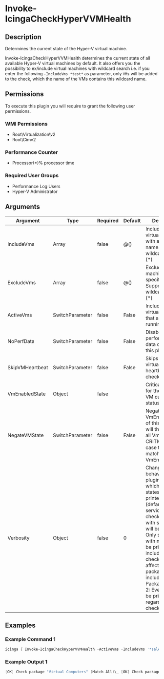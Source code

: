 
# Invoke-IcingaCheckHyperVVMHealth

## Description

Determines the current state of the Hyper-V virtual machine.

Invoke-IcingaCheckHyperVVMHealth determines the current state of all available Hyper-V virtual machines by default.
It also offers you the possibility to ex/include virtual machines with wildcard search i.e. if you enter the
following ``-IncludeVms *test*`` as parameter, only ``VMs`` will be added to the check, which the name of the
VMs contains this wildcard name.

## Permissions

To execute this plugin you will require to grant the following user permissions.

### WMI Permissions

* Root\Virtualization\v2
* Root\Cimv2

### Performance Counter

* Processor(*)\% processor time

### Required User Groups

* Performance Log Users
* Hyper-V Administrator

## Arguments

| Argument | Type | Required | Default | Description |
| ---      | ---  | ---      | ---     | ---         |
| IncludeVms | Array | false | @() | Include only virtual machines with a specific name. Supports wildcard usage (*) |
| ExcludeVms | Array | false | @() | Exclude virtual machines with a specific name. Supports wildcard usage (*) |
| ActiveVms | SwitchParameter | false | False | Include only virtual machines that are currently running |
| NoPerfData | SwitchParameter | false | False | Disables the performance data output of this plugin. |
| SkipVMHeartbeat | SwitchParameter | false | False | Skips the current virtual machine heartbeat status check. |
| VmEnabledState | Object | false |  | Critical threshold for the Hyper-V VM current status |
| NegateVMState | SwitchParameter | false | False | Negates the VmEnabledState of this plugin and will then report all Vms CRITICAL, in case they are not matching the VmEnabledState. |
| Verbosity | Object | false | 0 | Changes the behavior of the plugin output which check states are printed: 0 (default): Only service checks/packages with state not OK will be printed 1: Only services with not OK will be printed including OK checks of affected check packages including Package config 2: Everything will be printed regardless of the check state |

## Examples

### Example Command 1

```powershell
icinga { Invoke-IcingaCheckHyperVVMHealth -ActiveVms -IncludeVms '*sales*' -Verbosity 2 }
```

### Example Output 1

```powershell
[OK] Check package "Virtual Computers" (Match All)\_ [OK] Check package "vm-01" (Match All)\_ [OK] vm-01 HealthState: OK\_ [OK] vm-01 Heartbeat: OK\_ [OK] vm-01 State: Enabled\_ [OK] Check package "vm-02" (Match All)\_ [OK] vm-02 HealthState: OK\_ [OK] vm-02 Heartbeat: OK\_ [OK] vm-02 State: Enabled\_ [OK] Check package "vm-03" (Match All)\_ [OK] vm-03 HealthState: OK\_ [OK] vm-03 Heartbeat: OK\_ [OK] vm-03 State: Enabled\_ [OK] Check package "vm-04" (Match All)\_ [OK] vm-04 HealthState: OK\_ [OK] vm-04 Heartbeat: OK\_ [OK] vm-04 State: Enabled\_ [OK] Check package "vm-05" (Match All)\_ [OK] vm-05 HealthState: OK\_ [OK] vm-05 Heartbeat: OK\_ [OK] vm-05 State: Enabled\_ [OK] Check package "vm-06" (Match All)\_ [OK] vm-06 HealthState: OK\_ [OK] vm-06 Heartbeat: OK\_ [OK] vm-06 State: Enabled| 'vm01_healthstate'=5;; 'vm01_state'=2;; 'vm01_heartbeat'=2;; 'vm02_heartbeat'=2;; 'vm02_state'=2;; 'vm02_healthstate'=5;; 'vm03_heartbeat'=2;;'vm03_healthstate'=5;; 'vm03_state'=2;; 'vm04_heartbeat'=2;; 'vm04_state'=2;; 'vm04_healthstate'=5;; 'vm05_state'=2;; 'vm05_healthstate'=5;; 'vm05_heartbeat'=2;; 'vm06_healthstate'=5;; 'vm06_state'=2;; 'vm06_heartbeat'=2;;0
```
